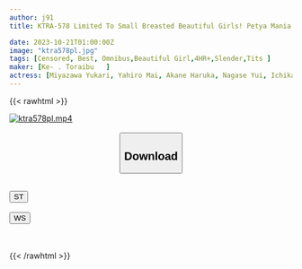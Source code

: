 ```yaml
---
author: j91
title: KTRA-578 Limited To Small Breasted Beautiful Girls! Petya Mania 2 4 Hours

date: 2023-10-21T01:00:00Z
image: "ktra578pl.jpg"
tags: [Censored, Best, Omnibus,Beautiful Girl,4HR+,Slender,Tits	]
maker: [Ke- . Toraibu   ]
actress: [Miyazawa Yukari, Yahiro Mai, Akane Haruka, Nagase Yui, Ichikawa Kanon  ]
---
```



{{< rawhtml >}}

<div class="video" data-videoid="b3qroeYw8GIKbA">
    <a href="javascript:;">
        <img src="https://my.j91.asia/posts/ktra578pl/ktra578pl.jpg" width="WIDTH" height="HEIGHT" alt="ktra578pl.mp4" loading="lazy">
    </a>
</div>

<script type="text/javascript" src="https://j91.asia/asset/on-demand-st.js"></script>

<br>
  <link rel="stylesheet" href="https://j91.asia/asset/bs5.css">
  
  <center>
  <button class="btn btn-primary" type="button" data-bs-toggle="collapse" data-bs-target=".multi-collapse" aria-expanded="false" aria-controls="multiCollapseExample1 multiCollapseExample2"><h2>Download</h2></button></center>
</p>
<div class="row">
  <div class="col">
    <div class="collapse multi-collapse" id="multiCollapseExample1">
      <div class="card card-body">
	      	      <br>
<div class="buttons">  
<a href="https://streamtape.to/v/b3qroeYw8GIKbA"><button class="btn-hover color-3"><i class="fa fa-download"></i> ST</button></a></div>
    </div>
  </div>
</div>
  <div class="col">
    <div class="collapse multi-collapse" id="multiCollapseExample2">
      <div class="card card-body">
	      <br>
<div class="buttons">
    <a href="https://wolfstream.tv/teyl6afr61cs"><button class="btn-hover color-9"><i class="fa fa-download"></i> WS</button></a></div>
<br><br>
      </div>
    </div>
  </div>
</div>

{{< /rawhtml >}}